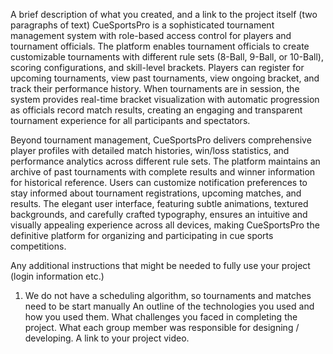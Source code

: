 A brief description of what you created, and a link to the project itself (two paragraphs of text)
   CueSportsPro is a sophisticated tournament management system with role-based access control for players and 
tournament officials. The platform enables tournament officials to create customizable tournaments 
with different rule sets (8-Ball, 9-Ball, or 10-Ball), scoring configurations, and skill-level brackets. Players 
can register for upcoming tournaments, view past tournaments, view ongoing bracket, and track their performance history. When 
tournaments are in session, the system provides real-time bracket visualization with automatic progression 
as officials record match results, creating an engaging and transparent tournament experience for all participants
and spectators.

   Beyond tournament management, CueSportsPro delivers comprehensive player profiles with detailed match histories, 
win/loss statistics, and performance analytics across different rule sets. The platform maintains an archive of past 
tournaments with complete results and winner information for historical reference. Users can customize notification 
preferences to stay informed about tournament registrations, upcoming matches, and results. The elegant user interface, 
featuring subtle animations, textured backgrounds, and carefully crafted typography, ensures an intuitive and visually 
appealing experience across all devices, making CueSportsPro the definitive platform for organizing and participating 
in cue sports competitions.

Any additional instructions that might be needed to fully use your project (login information etc.)
   1. We do not have a scheduling algorithm, so tournaments and matches need to be start manually
An outline of the technologies you used and how you used them.
What challenges you faced in completing the project.
What each group member was responsible for designing / developing.
A link to your project video.
